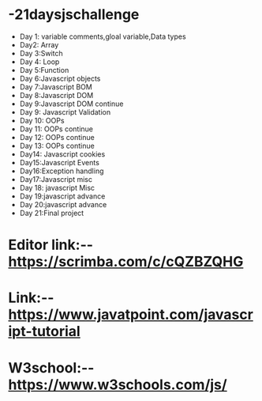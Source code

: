 # -21daysjschallenge

* Day 1: variable comments,gloal variable,Data types
* Day2: Array
* Day 3:Switch
* Day 4: Loop
* Day 5:Function
* Day 6:Javascript objects
* Day 7:Javascript BOM
* Day 8:Javascript DOM
* Day 9:Javascript DOM continue
* Day 9: Javascript Validation
* Day 10: OOPs
* Day 11: OOPs continue
* Day 12: OOPs continue
* Day 13: OOPs continue
* Day14: Javascript cookies
* Day15:Javascript Events
* Day16:Exception handling
* Day17:Javascript misc
* Day 18: javascript Misc
* Day 19:javascript advance
* Day 20:javascript advance
* Day 21:Final project

# Editor link:-- https://scrimba.com/c/cQZBZQHG
# Link:-- https://www.javatpoint.com/javascript-tutorial
# W3school:-- https://www.w3schools.com/js/
